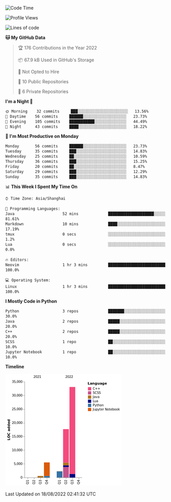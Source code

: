 <!--START_SECTION:waka-->
![Code Time](http://img.shields.io/badge/Code%20Time-22%20hrs%2030%20mins-blue)

![Profile Views](http://img.shields.io/badge/Profile%20Views-0-blue)

![Lines of code](https://img.shields.io/badge/From%20Hello%20World%20I%27ve%20Written-59%20Thousand%20lines%20of%20code-blue)

**🐱 My GitHub Data** 

> 🏆 176 Contributions in the Year 2022
 > 
> 📦 67.9 kB Used in GitHub's Storage 
 > 
> 🚫 Not Opted to Hire
 > 
> 📜 10 Public Repositories 
 > 
> 🔑 6 Private Repositories  
 > 
**I'm a Night 🦉** 

```text
🌞 Morning    32 commits     ███░░░░░░░░░░░░░░░░░░░░░░   13.56% 
🌆 Daytime    56 commits     ██████░░░░░░░░░░░░░░░░░░░   23.73% 
🌃 Evening    105 commits    ███████████░░░░░░░░░░░░░░   44.49% 
🌙 Night      43 commits     ████░░░░░░░░░░░░░░░░░░░░░   18.22%

```
📅 **I'm Most Productive on Monday** 

```text
Monday       56 commits     ██████░░░░░░░░░░░░░░░░░░░   23.73% 
Tuesday      35 commits     ███░░░░░░░░░░░░░░░░░░░░░░   14.83% 
Wednesday    25 commits     ██░░░░░░░░░░░░░░░░░░░░░░░   10.59% 
Thursday     36 commits     ███░░░░░░░░░░░░░░░░░░░░░░   15.25% 
Friday       20 commits     ██░░░░░░░░░░░░░░░░░░░░░░░   8.47% 
Saturday     29 commits     ███░░░░░░░░░░░░░░░░░░░░░░   12.29% 
Sunday       35 commits     ███░░░░░░░░░░░░░░░░░░░░░░   14.83%

```


📊 **This Week I Spent My Time On** 

```text
⌚︎ Time Zone: Asia/Shanghai

💬 Programming Languages: 
Java                     52 mins             ████████████████████░░░░░   81.61% 
Markdown                 10 mins             ████░░░░░░░░░░░░░░░░░░░░░   17.19% 
tmux                     0 secs              ░░░░░░░░░░░░░░░░░░░░░░░░░   1.2% 
Lua                      0 secs              ░░░░░░░░░░░░░░░░░░░░░░░░░   0.0%

🔥 Editors: 
Neovim                   1 hr 3 mins         █████████████████████████   100.0%

💻 Operating System: 
Linux                    1 hr 3 mins         █████████████████████████   100.0%

```

**I Mostly Code in Python** 

```text
Python                   3 repos             ███████░░░░░░░░░░░░░░░░░░   30.0% 
Java                     2 repos             █████░░░░░░░░░░░░░░░░░░░░   20.0% 
C++                      2 repos             █████░░░░░░░░░░░░░░░░░░░░   20.0% 
SCSS                     1 repo              ██░░░░░░░░░░░░░░░░░░░░░░░   10.0% 
Jupyter Notebook         1 repo              ██░░░░░░░░░░░░░░░░░░░░░░░   10.0%

```


**Timeline**

![Chart not found](https://raw.githubusercontent.com/kopp4/kopp4/main/charts/bar_graph.png) 


 Last Updated on 18/08/2022 02:41:32 UTC
<!--END_SECTION:waka-->

